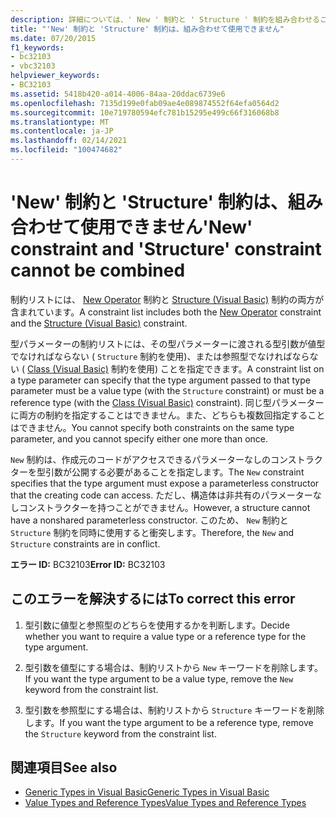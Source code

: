 ```yaml
---
description: 詳細については、' New ' 制約と ' Structure ' 制約を組み合わせることはできません
title: "'New' 制約と 'Structure' 制約は、組み合わせて使用できません"
ms.date: 07/20/2015
f1_keywords:
- bc32103
- vbc32103
helpviewer_keywords:
- BC32103
ms.assetid: 5418b420-a014-4006-84aa-20ddac6739e6
ms.openlocfilehash: 7135d199e0fab09ae4e089874552f64efa0564d2
ms.sourcegitcommit: 10e719780594efc781b15295e499c66f316068b8
ms.translationtype: MT
ms.contentlocale: ja-JP
ms.lasthandoff: 02/14/2021
ms.locfileid: "100474682"
---
```

# <a name="new-constraint-and-structure-constraint-cannot-be-combined"></a><span data-ttu-id="e18ba-103">'New' 制約と 'Structure' 制約は、組み合わせて使用できません</span><span class="sxs-lookup"><span data-stu-id="e18ba-103">'New' constraint and 'Structure' constraint cannot be combined</span></span>

<span data-ttu-id="e18ba-104">制約リストには、 [New Operator](../language-reference/operators/new-operator.md) 制約と [Structure (Visual Basic)](../language-reference/statements/structure-statement.md) 制約の両方が含まれています。</span><span class="sxs-lookup"><span data-stu-id="e18ba-104">A constraint list includes both the [New Operator](../language-reference/operators/new-operator.md) constraint and the [Structure (Visual Basic)](../language-reference/statements/structure-statement.md) constraint.</span></span>  
  
 <span data-ttu-id="e18ba-105">型パラメーターの制約リストには、その型パラメーターに渡される型引数が値型でなければならない ( `Structure` 制約を使用)、または参照型でなければならない ( [Class (Visual Basic)](../language-reference/statements/class-statement.md) 制約を使用) ことを指定できます。</span><span class="sxs-lookup"><span data-stu-id="e18ba-105">A constraint list on a type parameter can specify that the type argument passed to that type parameter must be a value type (with the `Structure` constraint) or must be a reference type (with the [Class (Visual Basic)](../language-reference/statements/class-statement.md) constraint).</span></span> <span data-ttu-id="e18ba-106">同じ型パラメーターに両方の制約を指定することはできません。また、どちらも複数回指定することはできません。</span><span class="sxs-lookup"><span data-stu-id="e18ba-106">You cannot specify both constraints on the same type parameter, and you cannot specify either one more than once.</span></span>  
  
 <span data-ttu-id="e18ba-107">`New` 制約は、作成元のコードがアクセスできるパラメーターなしのコンストラクターを型引数が公開する必要があることを指定します。</span><span class="sxs-lookup"><span data-stu-id="e18ba-107">The `New` constraint specifies that the type argument must expose a parameterless constructor that the creating code can access.</span></span> <span data-ttu-id="e18ba-108">ただし、構造体は非共有のパラメーターなしコンストラクターを持つことができません。</span><span class="sxs-lookup"><span data-stu-id="e18ba-108">However, a structure cannot have a nonshared parameterless constructor.</span></span> <span data-ttu-id="e18ba-109">このため、 `New` 制約と `Structure` 制約を同時に使用すると衝突します。</span><span class="sxs-lookup"><span data-stu-id="e18ba-109">Therefore, the `New` and `Structure` constraints are in conflict.</span></span>  
  
 <span data-ttu-id="e18ba-110">**エラー ID:** BC32103</span><span class="sxs-lookup"><span data-stu-id="e18ba-110">**Error ID:** BC32103</span></span>  
  
## <a name="to-correct-this-error"></a><span data-ttu-id="e18ba-111">このエラーを解決するには</span><span class="sxs-lookup"><span data-stu-id="e18ba-111">To correct this error</span></span>  
  
1. <span data-ttu-id="e18ba-112">型引数に値型と参照型のどちらを使用するかを判断します。</span><span class="sxs-lookup"><span data-stu-id="e18ba-112">Decide whether you want to require a value type or a reference type for the type argument.</span></span>  
  
2. <span data-ttu-id="e18ba-113">型引数を値型にする場合は、制約リストから `New` キーワードを削除します。</span><span class="sxs-lookup"><span data-stu-id="e18ba-113">If you want the type argument to be a value type, remove the `New` keyword from the constraint list.</span></span>  
  
3. <span data-ttu-id="e18ba-114">型引数を参照型にする場合は、制約リストから `Structure` キーワードを削除します。</span><span class="sxs-lookup"><span data-stu-id="e18ba-114">If you want the type argument to be a reference type, remove the `Structure` keyword from the constraint list.</span></span>  
  
## <a name="see-also"></a><span data-ttu-id="e18ba-115">関連項目</span><span class="sxs-lookup"><span data-stu-id="e18ba-115">See also</span></span>

- [<span data-ttu-id="e18ba-116">Generic Types in Visual Basic</span><span class="sxs-lookup"><span data-stu-id="e18ba-116">Generic Types in Visual Basic</span></span>](../programming-guide/language-features/data-types/generic-types.md)
- [<span data-ttu-id="e18ba-117">Value Types and Reference Types</span><span class="sxs-lookup"><span data-stu-id="e18ba-117">Value Types and Reference Types</span></span>](../programming-guide/language-features/data-types/value-types-and-reference-types.md)
